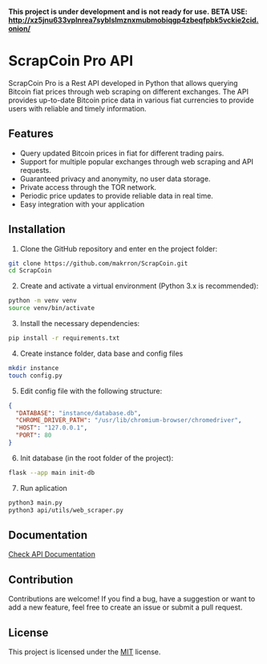 **This project is under development and is not ready for use.**
**BETA USE: http://xz5jnu633vplnrea7syblslmznxmubmobiqgp4zbeqfpbk5vckie2cid.onion/**


# ScrapCoin Pro API
ScrapCoin Pro is a Rest API developed in Python that allows querying Bitcoin fiat prices through web scraping on different exchanges. The API provides up-to-date Bitcoin price data in various fiat currencies to provide users with reliable and timely information.

## Features

- Query updated Bitcoin prices in fiat for different trading pairs.
- Support for multiple popular exchanges through web scraping and API requests.
- Guaranteed privacy and anonymity, no user data storage.
- Private access through the TOR network.
- Periodic price updates to provide reliable data in real time.
- Easy integration with your application


## Installation
1. Clone the GitHub repository and enter en the project folder:

```bash
git clone https://github.com/makrron/ScrapCoin.git
cd ScrapCoin
```

2. Create and activate a virtual environment (Python 3.x is recommended):

```bash
python -m venv venv
source venv/bin/activate
```

3. Install the necessary dependencies:
```bash
pip install -r requirements.txt
```

4. Create instance folder, data base and config files
```bash
mkdir instance
touch config.py
```
5. Edit config file with the following structure:
```json
{
  "DATABASE": "instance/database.db",
  "CHROME_DRIVER_PATH": "/usr/lib/chromium-browser/chromedriver",
  "HOST": "127.0.0.1",
  "PORT": 80
}
```

6. Init database (in the root folder of the project):
```bash
flask --app main init-db
```

7. Run aplication
```bash
python3 main.py
python3 api/utils/web_scraper.py
```


## Documentation
[Check API Documentation](https://scrapcoinpro.gitbook.io/scrapcoin/)

## Contribution
Contributions are welcome! If you find a bug, have a suggestion or want to add a new feature, feel free to create an issue or submit a pull request.

## License
This project is licensed under the [MIT](https://choosealicense.com/licenses/mit/) license.
